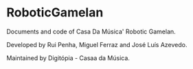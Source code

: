 # RoboticGamelan
Documents and code of Casa Da Música' Robotic Gamelan.


Developed by Rui Penha, Miguel Ferraz and José Luís Azevedo.

Maintained by Digitópia - Casaa da Música. 
